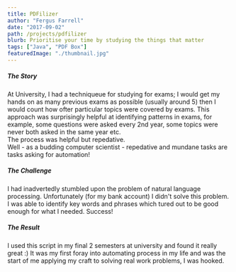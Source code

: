 ```yaml
---
title: PDFilizer
author: "Fergus Farrell"
date: "2017-09-02"
path: /projects/pdfilizer
blurb: Prioritise your time by studying the things that matter
tags: ["Java", "PDF Box"]
featuredImage: "./thumbnail.jpg"
---
```


##### The Story
At University, I had a techniqueue for studying for exams; I would get my hands on as many previous exams as possible (usually around 5) then I would count how ofter particular topics were covered by exams. This approach was surprisingly helpful at identifying patterns in exams, for example, some questions were asked every 2nd year, some topics were never both asked in the same year etc.<br />
The process was helpful but repedative.<br />
Well - as a budding computer scientist - repedative and mundane tasks are tasks asking for automation!<br />

##### The Challenge
I had inadvertedly stumbled upon the problem of natural language processing. Unfortunately (for my bank account) I didn't solve this problem. I was able to identify key words and phrases which tured out to be good enough for what I needed. Success!<br />

##### The Result
I used this script in my final 2 semesters at university and found it really great :)
It was my first foray into automating process in my life and was the start of me applying my craft to solving real work problems, I was hooked.
